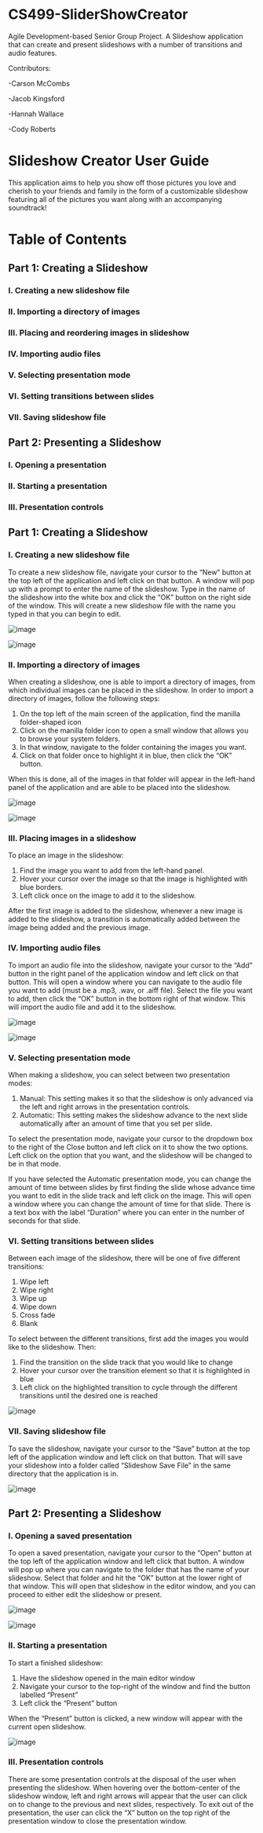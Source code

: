 # CS499-SliderShowCreator
Agile Development-based Senior Group Project. A Slideshow application that can create and present slideshows with a number of transitions and audio features.

Contributors:

-Carson McCombs

-Jacob Kingsford

-Hannah Wallace

-Cody Roberts


# **Slideshow Creator User Guide**

This application aims to help you show off those pictures you love and cherish to your friends and family in the form of a customizable slideshow featuring all of the pictures you want along with an accompanying soundtrack!













# Table of Contents

## Part 1: Creating a Slideshow	

### I.	Creating a new slideshow file
 
### II.	Importing a directory of images			
 
### III.	Placing and reordering images in slideshow		
 
### IV.	Importing audio files				
 
### V.	Selecting presentation mode
 
### VI.	Setting transitions between slides
 
### VII.	Saving slideshow file

 
## Part 2: Presenting a Slideshow

### I.	Opening a presentation
 
### II.	Starting a presentation
 
### III.	Presentation controls
 










## Part 1: Creating a Slideshow

### I.	Creating a new slideshow file

To create a new slideshow file, navigate your cursor to the “New” button at the top left of the application and left click on that button. A window will pop up with a prompt to enter the name of the slideshow. Type in the name of the slideshow into the white box and click the “OK” button on the right side of the window. This will create a new slideshow file with the name you typed in that you can begin to edit.

![image](https://github.com/Carson-McCombs/CS499-SliderShowCreator/assets/130939367/d6cb55dc-b44b-4b52-a88e-da60b5294dfb)

![image](https://github.com/Carson-McCombs/CS499-SliderShowCreator/assets/130939367/0284db5c-0e02-48f6-b4f2-d4f62bf8251a)

 
### II.	Importing a directory of images

When creating a slideshow, one is able to import a directory of images, from which individual images can be placed in the slideshow. In order to import a directory of images, follow the following steps:

1.	On the top left of the main screen of the application, find the manilla folder-shaped icon
2.	Click on the manilla folder icon to open a small window that allows you to browse your system folders.
3.	In that window, navigate to the folder containing the images you want.
5.	Click on that folder once to highlight it in blue, then click the “OK” button.
   
When this is done, all of the images in that folder will appear in the left-hand panel of the application and are able to be placed into the slideshow.
 
![image](https://github.com/Carson-McCombs/CS499-SliderShowCreator/assets/130939367/dbacd9f4-e9bb-43fd-b6b6-abafed34e5d5)

![image](https://github.com/Carson-McCombs/CS499-SliderShowCreator/assets/130939367/9fdc87f2-7783-4ff5-8c1b-86190e207d19)



### III.	Placing images in a slideshow

To place an image in the slideshow:

1.	Find the image you want to add from the left-hand panel.
2.	Hover your cursor over the image so that the image is highlighted with blue borders.
3.	Left click once on the image to add it to the slideshow.

After the first image is added to the slideshow, whenever a new image is added to the slideshow, a transition is automatically added between the image being added and the previous image.

### IV.	Importing audio files

To import an audio file into the slideshow, navigate your cursor to the “Add” button in the right panel of the application window and left click on that button. This will open a window where you can navigate to the audio file you want to add (must be a .mp3, .wav, or .aiff file). Select the file you want to add, then click the “OK” button in the bottom right of that window. This will import the audio file and add it to the slideshow.

![image](https://github.com/Carson-McCombs/CS499-SliderShowCreator/assets/130939367/e0490256-2612-488f-ac1d-ece55c943853)

![image](https://github.com/Carson-McCombs/CS499-SliderShowCreator/assets/130939367/d51b2d46-91e7-4b35-8994-cb9eaf20941f)


### V.	Selecting presentation mode

When making a slideshow, you can select between two presentation modes:

1.	Manual: This setting makes it so that the slideshow is only advanced via the left and right arrows in the presentation controls.
2.	Automatic: This setting makes the slideshow advance to the next slide automatically after an amount of time that you set per slide.
 
To select the presentation mode, navigate your cursor to the dropdown box to the right of the Close button and left click on it to show the two options. Left click on the option that you want, and the slideshow will be changed to be in that mode.

If you have selected the Automatic presentation mode, you can change the amount of time between slides by first finding the slide whose advance time you want to edit in the slide track and left click on the image. This will open a window where you can change the amount of time for that slide. There is a text box with the label “Duration” where you can enter in the number of seconds for that slide.

### VI.	Setting transitions between slides

Between each image of the slideshow, there will be one of five different transitions:

1.	Wipe left
2.	Wipe right
3.	Wipe up
4.	Wipe down
5.	Cross fade
6.	Blank

To select between the different transitions, first add the images you would like to the slideshow. Then:

1.	Find the transition on the slide track that you would like to change
2.	Hover your cursor over the transition element so that it is highlighted in blue
3.	Left click on the highlighted transition to cycle through the different transitions until the desired one is reached

![image](https://github.com/Carson-McCombs/CS499-SliderShowCreator/assets/130939367/8826fc90-5826-4032-8a2a-a6a62b8cc7fc)


### VII.	Saving slideshow file

To save the slideshow, navigate your cursor to the “Save” button at the top left of the application window and left click on that button. That will save your slideshow into a folder called “Slideshow Save File” in the same directory that the application is in.

![image](https://github.com/Carson-McCombs/CS499-SliderShowCreator/assets/130939367/03e84687-65cc-46bc-b99f-ad70869ea53f)

 
## Part 2: Presenting a Slideshow

### I.	Opening a saved presentation

To open a saved presentation, navigate your cursor to the “Open” button at the top left of the application window and left click that button. A window will pop up where you can navigate to the folder that has the name of your slideshow. Select that folder and hit the “OK” button at the lower right of that window. This will open that slideshow in the editor window, and you can proceed to either edit the slideshow or present.

![image](https://github.com/Carson-McCombs/CS499-SliderShowCreator/assets/130939367/086e42f1-1dc5-4228-89e8-df4d43a79d1c)

![image](https://github.com/Carson-McCombs/CS499-SliderShowCreator/assets/130939367/3fdbd2b6-1fd7-4f4f-b257-19be56e2857b)

 
### II.	Starting a presentation

To start a finished slideshow:

1.	Have the slideshow opened in the main editor window
2.	Navigate your cursor to the top-right of the window and find the button labelled “Present”
3.	Left click the “Present” button

When the “Present” button is clicked, a new window will appear with the current open slideshow.

![image](https://github.com/Carson-McCombs/CS499-SliderShowCreator/assets/130939367/556ea287-d6b0-41d9-b3b2-7f541eaa2c3e)



###  III.	Presentation controls

There are some presentation controls at the disposal of the user when presenting the slideshow. When hovering over the bottom-center of the slideshow window, left and right arrows will appear that the user can click on to change to the previous and next slides, respectively. To exit out of the presentation, the user can click the “X” button on the top right of the presentation window to close the presentation window.
